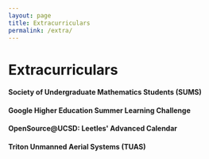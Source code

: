 ```yaml
---
layout: page
title: Extracurriculars
permalink: /extra/
---
```

<h1 class="page-heading">Extracurriculars</h1>

<h4 class="page-heading">Society of Undergraduate Mathematics Students (SUMS)</h4>

<h4 class="page-heading">Google Higher Education Summer Learning Challenge</h4>

<h4 class="page-heading">OpenSource@UCSD: Leetles' Advanced Calendar</h4>

<h4 class="page-heading">Triton Unmanned Aerial Systems (TUAS)</h4>

